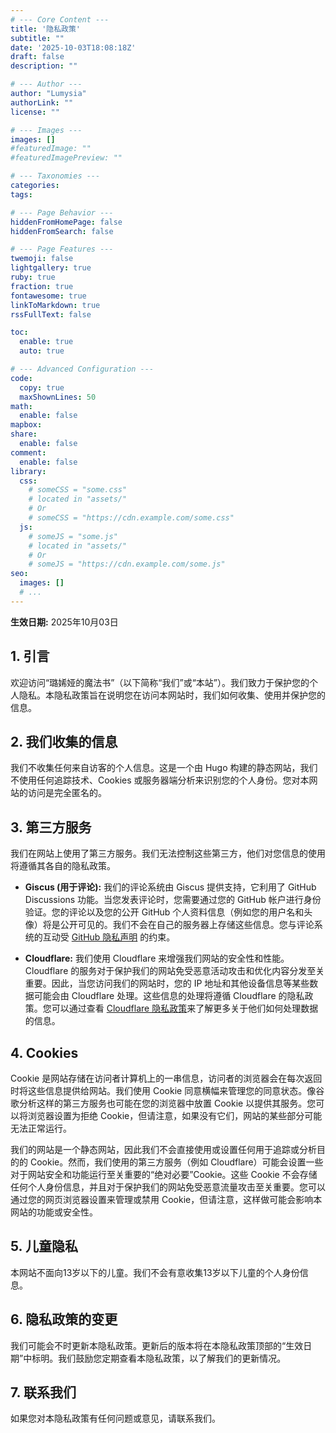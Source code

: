 ```yaml
---
# --- Core Content ---
title: '隐私政策'
subtitle: ""
date: '2025-10-03T18:08:18Z'
draft: false
description: ""

# --- Author ---
author: "Lumysia"
authorLink: ""
license: ""

# --- Images ---
images: []
#featuredImage: ""
#featuredImagePreview: ""

# --- Taxonomies ---
categories:
tags:

# --- Page Behavior ---
hiddenFromHomePage: false
hiddenFromSearch: false

# --- Page Features ---
twemoji: false
lightgallery: true
ruby: true
fraction: true
fontawesome: true
linkToMarkdown: true
rssFullText: false

toc:
  enable: true
  auto: true

# --- Advanced Configuration ---
code:
  copy: true
  maxShownLines: 50
math:
  enable: false
mapbox:
share:
  enable: false
comment:
  enable: false
library:
  css:
    # someCSS = "some.css"
    # located in "assets/"
    # Or
    # someCSS = "https://cdn.example.com/some.css"
  js:
    # someJS = "some.js"
    # located in "assets/"
    # Or
    # someJS = "https://cdn.example.com/some.js"
seo:
  images: []
  # ...
---
```


**生效日期:** 2025年10月03日

## 1. 引言

欢迎访问“璐㛓娅的魔法书”（以下简称“我们”或“本站”）。我们致力于保护您的个人隐私。本隐私政策旨在说明您在访问本网站时，我们如何收集、使用并保护您的信息。

## 2. 我们收集的信息

我们不收集任何来自访客的个人信息。这是一个由 Hugo 构建的静态网站，我们不使用任何追踪技术、Cookies 或服务器端分析来识别您的个人身份。您对本网站的访问是完全匿名的。

## 3. 第三方服务

我们在网站上使用了第三方服务。我们无法控制这些第三方，他们对您信息的使用将遵循其各自的隐私政策。

- **Giscus (用于评论):** 我们的评论系统由 Giscus 提供支持，它利用了 GitHub Discussions 功能。当您发表评论时，您需要通过您的 GitHub 帐户进行身份验证。您的评论以及您的公开 GitHub 个人资料信息（例如您的用户名和头像）将是公开可见的。我们不会在自己的服务器上存储这些信息。您与评论系统的互动受 [GitHub 隐私声明](https://docs.github.com/zh/site-policy/privacy-policies/github-privacy-statement) 的约束。

- **Cloudflare:** 我们使用 Cloudflare 来增强我们网站的安全性和性能。Cloudflare 的服务对于保护我们的网站免受恶意活动攻击和优化内容分发至关重要。因此，当您访问我们的网站时，您的 IP 地址和其他设备信息等某些数据可能会由 Cloudflare 处理。这些信息的处理将遵循 Cloudflare 的隐私政策。您可以通过查看 [Cloudflare 隐私政策](https://www.cloudflare.com/privacypolicy/)来了解更多关于他们如何处理数据的信息。

## 4. Cookies

Cookie 是网站存储在访问者计算机上的一串信息，访问者的浏览器会在每次返回时将这些信息提供给网站。我们使用 Cookie 同意横幅来管理您的同意状态。像谷歌分析这样的第三方服务也可能在您的浏览器中放置 Cookie 以提供其服务。您可以将浏览器设置为拒绝 Cookie，但请注意，如果没有它们，网站的某些部分可能无法正常运行。

我们的网站是一个静态网站，因此我们不会直接使用或设置任何用于追踪或分析目的的 Cookie。然而，我们使用的第三方服务（例如 Cloudflare）可能会设置一些对于网站安全和功能运行至关重要的“绝对必要”Cookie。这些 Cookie 不会存储任何个人身份信息，并且对于保护我们的网站免受恶意流量攻击至关重要。您可以通过您的网页浏览器设置来管理或禁用 Cookie，但请注意，这样做可能会影响本网站的功能或安全性。

## 5. 儿童隐私

本网站不面向13岁以下的儿童。我们不会有意收集13岁以下儿童的个人身份信息。

## 6. 隐私政策的变更

我们可能会不时更新本隐私政策。更新后的版本将在本隐私政策顶部的“生效日期”中标明。我们鼓励您定期查看本隐私政策，以了解我们的更新情况。

## 7. 联系我们

如果您对本隐私政策有任何问题或意见，请联系我们。
